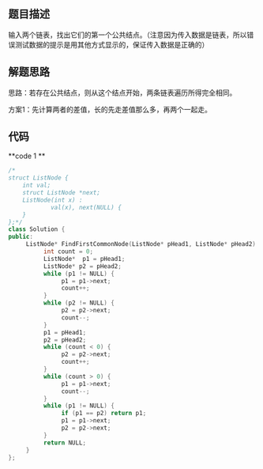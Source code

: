 ## 题目描述

输入两个链表，找出它们的第一个公共结点。（注意因为传入数据是链表，所以错误测试数据的提示是用其他方式显示的，保证传入数据是正确的）

## 解题思路

思路：若存在公共结点，则从这个结点开始，两条链表遍历所得完全相同。

方案1：先计算两者的差值，长的先走差值那么多，再两个一起走。

## 代码

**code 1 **

```c++
/*
struct ListNode {
	int val;
	struct ListNode *next;
	ListNode(int x) :
			val(x), next(NULL) {
	}
};*/
class Solution {
public:
     ListNode* FindFirstCommonNode(ListNode* pHead1, ListNode* pHead2) {
          int count = 0;
          ListNode*  p1 = pHead1;
          ListNode* p2 = pHead2;
          while (p1 != NULL) {
               p1 = p1->next;
               count++;
          }
          while (p2 != NULL) {
               p2 = p2->next;
               count--;
          }
          p1 = pHead1;
          p2 = pHead2;
          while (count < 0) {
               p2 = p2->next;
               count++;
          }
          while (count > 0) {
               p1 = p1->next;
               count--;
          }
          while (p1 != NULL) {
               if (p1 == p2) return p1;
               p1 = p1->next;
               p2 = p2->next;
          }
          return NULL;
     }
};
```



